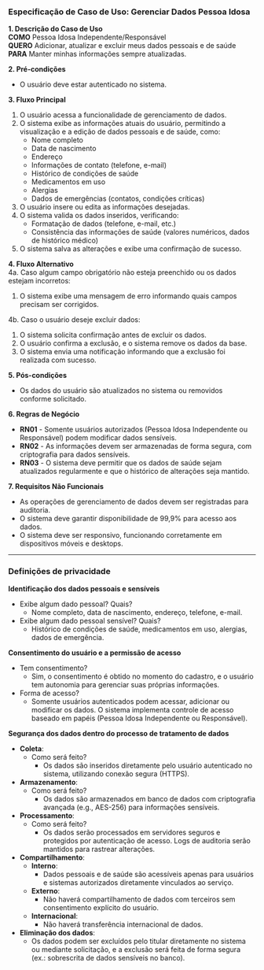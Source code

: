 ### Especificação de Caso de Uso: Gerenciar Dados Pessoa Idosa  

**1. Descrição do Caso de Uso**  
**COMO** Pessoa Idosa Independente/Responsável  
**QUERO** Adicionar, atualizar e excluir meus dados pessoais e de saúde  
**PARA** Manter minhas informações sempre atualizadas.  

**2. Pré-condições**  
- O usuário deve estar autenticado no sistema.  

**3. Fluxo Principal**  
1. O usuário acessa a funcionalidade de gerenciamento de dados.  
2. O sistema exibe as informações atuais do usuário, permitindo a visualização e a edição de dados pessoais e de saúde, como:
   - Nome completo
   - Data de nascimento
   - Endereço
   - Informações de contato (telefone, e-mail)
   - Histórico de condições de saúde
   - Medicamentos em uso
   - Alergias
   - Dados de emergências (contatos, condições críticas)
3. O usuário insere ou edita as informações desejadas.  
4. O sistema valida os dados inseridos, verificando:
   - Formatação de dados (telefone, e-mail, etc.)
   - Consistência das informações de saúde (valores numéricos, dados de histórico médico)
5. O sistema salva as alterações e exibe uma confirmação de sucesso.  

**4. Fluxo Alternativo**  
4a. Caso algum campo obrigatório não esteja preenchido ou os dados estejam incorretos:  
   1. O sistema exibe uma mensagem de erro informando quais campos precisam ser corrigidos.  

4b. Caso o usuário deseje excluir dados:  
   1. O sistema solicita confirmação antes de excluir os dados.  
   2. O usuário confirma a exclusão, e o sistema remove os dados da base.  
   3. O sistema envia uma notificação informando que a exclusão foi realizada com sucesso.  

**5. Pós-condições**  
- Os dados do usuário são atualizados no sistema ou removidos conforme solicitado.  

**6. Regras de Negócio**  
- **RN01** - Somente usuários autorizados (Pessoa Idosa Independente ou Responsável) podem modificar dados sensíveis.  
- **RN02** - As informações devem ser armazenadas de forma segura, com criptografia para dados sensíveis.  
- **RN03** - O sistema deve permitir que os dados de saúde sejam atualizados regularmente e que o histórico de alterações seja mantido.  

**7. Requisitos Não Funcionais**  
- As operações de gerenciamento de dados devem ser registradas para auditoria.  
- O sistema deve garantir disponibilidade de 99,9% para acesso aos dados.  
- O sistema deve ser responsivo, funcionando corretamente em dispositivos móveis e desktops.  

---

### Definições de privacidade  

**Identificação dos dados pessoais e sensíveis**  
- Exibe algum dado pessoal? Quais?  
  - Nome completo, data de nascimento, endereço, telefone, e-mail.  
- Exibe algum dado pessoal sensível? Quais?  
  - Histórico de condições de saúde, medicamentos em uso, alergias, dados de emergência.  

**Consentimento do usuário e a permissão de acesso**  
- Tem consentimento?  
  - Sim, o consentimento é obtido no momento do cadastro, e o usuário tem autonomia para gerenciar suas próprias informações.  
- Forma de acesso?  
  - Somente usuários autenticados podem acessar, adicionar ou modificar os dados. O sistema implementa controle de acesso baseado em papéis (Pessoa Idosa Independente ou Responsável).  

**Segurança dos dados dentro do processo de tratamento de dados**  
- **Coleta**:  
  - Como será feito?  
    - Os dados são inseridos diretamente pelo usuário autenticado no sistema, utilizando conexão segura (HTTPS).  
- **Armazenamento**:  
  - Como será feito?  
    - Os dados são armazenados em banco de dados com criptografia avançada (e.g., AES-256) para informações sensíveis.  
- **Processamento**:  
  - Como será feito?  
    - Os dados serão processados em servidores seguros e protegidos por autenticação de acesso. Logs de auditoria serão mantidos para rastrear alterações.  
- **Compartilhamento**:  
  - **Interno**:  
    - Dados pessoais e de saúde são acessíveis apenas para usuários e sistemas autorizados diretamente vinculados ao serviço.  
  - **Externo**:  
    - Não haverá compartilhamento de dados com terceiros sem consentimento explícito do usuário.  
  - **Internacional**:  
    - Não haverá transferência internacional de dados.  
- **Eliminação dos dados**:  
  - Os dados podem ser excluídos pelo titular diretamente no sistema ou mediante solicitação, e a exclusão será feita de forma segura (ex.: sobrescrita de dados sensíveis no banco).  
